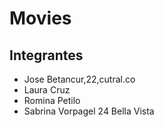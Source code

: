 # Movies 

## Integrantes 
* Jose Betancur,22,cutral.co 
* Laura Cruz
* Romina Petilo 
* Sabrina Vorpagel    24 Bella Vista 
